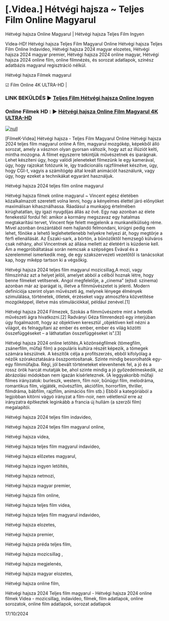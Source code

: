 # [.Videa.] Hétvégi hajsza ~ Teljes Film Online Magyarul

Hétvégi hajsza Online Magyarul | Hétvégi hajsza Teljes Film Ingyen

Videa-HD! Hétvégi hajsza Teljes Film Magyarul Online Hétvégi hajsza Teljes Film Online Indavideo, Hétvégi hajsza 2024 magyar elozetes, Hétvégi hajsza 2024 magyar premier, Hétvégi hajsza 2024 online magyar, Hétvégi hajsza 2024 online film, online filmnézés, és sorozat adatlapok, színész adatbázis magyarul regisztráció nélkül.

Hétvégi hajsza Filmek magyarul

☑ Film Online 4K ULTRA-HD |

### LINK BEKÜLDÉS ▶️ [Teljes Film Hétvégi hajsza Online Ingyen](https://t.co/DfMhasNWmS)

### Online Filmek HD : ▶️ [Hétvégi hajsza Online Film Magyarul 4K ULTRA-HD](https://t.co/DfMhasNWmS)

[![null](https://static.wixstatic.com/media/855a25_043b5abeb4ae4d35ac003198e7fe56ed~mv2.gif)](https://t.co/DfMhasNWmS)

[FilmeK-Videa] Hétvégi hajsza - Teljes Film Magyarul Online Hétvégi hajsza 2024 teljes film magyarul online A film, magyarul mozgókép, képekből álló sorozat, amely a vásznon olyan gyorsan változik, hogy azt az illúziót kelti, mintha mozogna. A filmet egyszerre tekintjük művészetnek és iparágnak. Lehet készíteni úgy, hogy valódi jeleneteket filmezünk le egy kamerával, úgy, hogy rajzokat fotózunk le, így tradicionális rajzfilmeket készítve, úgy, hogy CGI-t, vagyis a számítógép által kreált animációt használunk, vagy úgy, hogy ezeket a technikákat egyaránt használjuk.

Hétvégi hajsza 2024 teljes film online magyarul

Hétvégi hajsza filmek online magyarul ~ Vincent egész életében közalkalmazott szeretett volna lenni, hogy a kényelmes élettel járó előnyöket maximálisan kihasználhassa. Ráadásul a munkajog értelmében kirúghatatlan, így igazi nyugdíjas állás az övé. Egy nap azonban az élete fenekestül fordul fel: amikor a kormány megszavaz egy hatalmas megtakarítási tervet, Vincent feje felett megjelenik a munkanélküliség réme. Mivel azonban önszántából nem hajlandó felmondani, kirúgni pedig nem lehet, főnöke a lehető leglehetetlenebb helyekre helyezi át, hogy megtörje a férfi ellenállását. Az Északi-sark, a börtön, a bűnözőktől hemzsegő külváros csak néhány, ahol Vincentnek az állása mellett az életéért is küzdenie kell. Ám a megpróbáltatásai során nemcsak a szépséges Evával és a szerelemmel ismerkedik meg, de egy szakszervezeti vezetőtől is tanácsokat kap, hogy miképp tartson ki a végsőkig.

Hétvégi hajsza 2024 teljes film magyarul mozicsillag,A mozi, vagy filmszínház azt a helyet jelöli, amelyet abból a célból hoznak létre, hogy benne filmeket vetítsenek. Angol megfelelője, a „cinema” (ejtsd: szinema) azonban már az iparágat is, illetve a filmművészetet is jelenti. Modern definíciója szerint olyan művészeti ág, melynek lényege élmények szimulálása, történetek, ötletek, érzéseket vagy atmoszféra közvetítése mozgóképpel, illetve más stimulációkkal, például zenével.[1]

Hétvégi hajsza 2024 Filmezek, Szokás a filmművészetre mint a hetedik művészeti ágra hivatkozni.[2] Radványi Géza filmrendező egy interjúban úgy fogalmazott, hogy az objektíven keresztül „objektíven kell nézni a világot, és felnagyítani az ember és ember, ember és világ közötti összefüggéseket – a láthatatlan összefüggéseket is”.[3]

Hétvégi hajsza 2024 online letöltés,A közönségfilmek (tömegfilm, zsánerfilm, műfaji film) a populáris kultúra részét képezik, a tömegek számára készülnek. A készítők célja a profitszerzés, ebből kifolyólag a nézők szórakoztatására összpontosítanak. Szinte mindig besorolhatók egy-egy filmműfajba. Régi, jól bevált történeteket elevenítenek fel, a jó és a rossz örök harcát mutatják be, ahol szinte mindig a jó győzedelmeskedik, az ábrázolási módokban nem igazán kísérleteznek. (A leggyakoribb műfaji filmes irányzatok: burleszk, western, film noir, bűnügyi film, melodráma, romantikus film, vígjáték, művészfilm, akciófilm, horrorfilm, thriller, filmdráma, bábfilm, rajzfilm, animációs film stb.) Ebből a kategóriából a legjobban kitörni vágyó irányzat a film-noir, nem véletlenül erre az irányzatra építkeztek leginkább a francia új hullám (a szerzői film) megalapítói.

Hétvégi hajsza 2024 teljes film indavideo,

Hétvégi hajsza 2024 teljes film magyarul online,

Hétvégi hajsza videa,

Hétvégi hajsza teljes film magyarul indavideo,

Hétvégi hajsza előzetes magyarul,

Hétvégi hajsza ingyen letöltés,

Hétvégi hajsza netmozi,

Hétvégi hajsza magyar premier,

Hétvégi hajsza film online,

Hétvégi hajsza teljes film videa,

Hétvégi hajsza teljes film magyarul indavideo,

Hétvégi hajsza elozetes,

Hétvégi hajsza premier,

Hétvégi hajsza préda teljes film,

Hétvégi hajsza mozicsillag ,

Hétvégi hajsza megjelenés,

Hétvégi hajsza magyar elozetes,

Hétvégi hajsza online film,

Hétvégi hajsza 2024 Teljes film magyarul - Hétvégi hajsza 2024 online filmek Videa - mozicsillag, indavideo, filmek, film adatlapok, online sorozatok, online film adatlapok, sorozat adatlapok

17/10/2024
